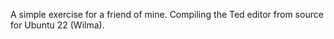 A simple exercise for a friend of mine. Compiling the Ted editor from source for Ubuntu 22 (Wilma).
